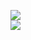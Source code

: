 [![](https://img.shields.io/badge/Made%20With-Github%20Spray-lightgrey.svg?style=for-the-badge&logo=github)](https://github.com/Annihil/github-spray#1154)  
[![](https://i.imgur.com/2DrTn0Z.gif)](https://github.com/Annihil/github-spray)